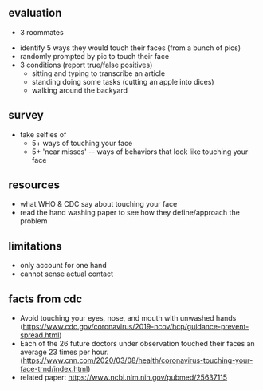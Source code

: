 ## evaluation
- 3 roommates
<!-- - self reported facial touching (using experience sampling?)
- 3 conditions (latin squaredß):
  - no watch
  - w/ watch, randomly buzzing
  - w/ watch, faceoff -->
- identify 5 ways they would touch their faces (from a bunch of pics)
- randomly prompted by pic to touch their face
- 3 conditions (report true/false positives)
  - sitting and typing to transcribe an article
  - standing doing some tasks (cutting an apple into dices)
  - walking around the backyard


## survey
- take selfies of
  - 5+ ways of touching your face
  - 5+ 'near misses' -- ways of behaviors that look like touching your face

## resources
- what WHO & CDC say about touching your face
- read the hand washing paper to see how they define/approach the problem

## limitations
- only account for one hand
- cannot sense actual contact


## facts from cdc
- Avoid touching your eyes, nose, and mouth with unwashed hands (https://www.cdc.gov/coronavirus/2019-ncov/hcp/guidance-prevent-spread.html)
- Each of the 26 future doctors under observation touched their faces an average 23 times per hour. (https://www.cnn.com/2020/03/08/health/coronavirus-touching-your-face-trnd/index.html)
- related paper: https://www.ncbi.nlm.nih.gov/pubmed/25637115